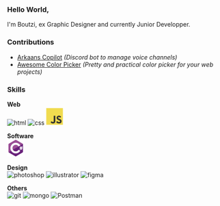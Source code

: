 ### Hello World,
I'm Boutzi, ex Graphic Designer and currently Junior Developper. <!-- I'm the founder of Arkaans since 2014, a solution for gamers. -->

### Contributions
- [Arkaans Copilot](https://github.com/Boutzi/arkaans_copilot) *(Discord bot to manage voice channels)*
- [Awesome Color Picker](https://github.com/Boutzi/awsome-picker) *(Pretty and practical color picker for your web projects)*

### Skills  
**Web**  
<img src="https://upload.wikimedia.org/wikipedia/commons/3/38/HTML5_Badge.svg"
      alt="html"
      title="HTML5" 
      width="40"
      height="40"/> 
<img src="https://upload.wikimedia.org/wikipedia/commons/6/62/CSS3_logo.svg"
      alt="css"
      title="CSS3" 
      width="40"
      height="40"/> 
<img src="https://raw.githubusercontent.com/devicons/devicon/master/icons/javascript/javascript-original.svg"
      alt="javascript"
      title="JavaScript" 
      width="40"
      height="40"/>
  
**Software**  
<img src="https://raw.githubusercontent.com/devicons/devicon/master/icons/csharp/csharp-original.svg"
      alt="csharp"
      title="C# .Net" 
      width="40"
      height="40"/>  
        
**Design**  
<img src="https://upload.wikimedia.org/wikipedia/commons/a/af/Adobe_Photoshop_CC_icon.svg"
      alt="photoshop"
      title="Adobe Photoshop" 
      width="40"
      height="40"/>
<img src="https://upload.wikimedia.org/wikipedia/commons/f/fb/Adobe_Illustrator_CC_icon.svg"
      alt="illustrator" 
      title="Adobe Illustrator" 
      width="40"
      height="40"/>
<img src="https://upload.wikimedia.org/wikipedia/commons/3/33/Figma-logo.svg"
      alt="figma"
      title="Figma"
      width="40"
      height="40"/>

**Others**  
      <img src="https://upload.wikimedia.org/wikipedia/commons/3/3f/Git_icon.svg"
      alt="git"
      title="Git"
      width="40"
      height="40"/> 
      <img src="https://upload.wikimedia.org/wikipedia/commons/d/dc/Mongodb-icon.svg"
      alt="mongo"
      title="MongoDB"
      width="40"
      height="40"/> 
      <img src="https://www.vectorlogo.zone/logos/getpostman/getpostman-icon.svg"
      alt="Postman"
      width="40"
      height="40"/>  

